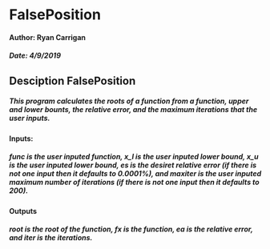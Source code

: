 # FalsePosition

#### Author: Ryan Carrigan
##### Date: 4/9/2019

## Desciption FalsePosition
##### This program calculates the roots of a function from a function, upper and lower bounts, the relative error, and the maximum iterations that the user inputs.  
#### Inputs:
##### func is the user inputed function, x_l is the user inputed lower bound, x_u is the user inputed lower bound, es is the desiret relative error (if there is not one input then it defaults to 0.0001%), and maxiter is the user inputed maximum number of iterations (if there is not one input then it defaults to 200).
#### Outputs
##### root is the root of the function, fx is the function, ea is the relative error, and iter is the iterations.
